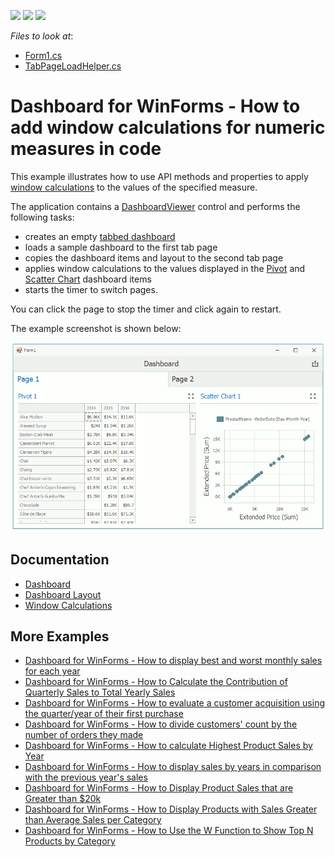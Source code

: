 <!-- default badges list -->
![](https://img.shields.io/endpoint?url=https://codecentral.devexpress.com/api/v1/VersionRange/164839106/18.2.3%2B)
[![](https://img.shields.io/badge/Open_in_DevExpress_Support_Center-FF7200?style=flat-square&logo=DevExpress&logoColor=white)](https://supportcenter.devexpress.com/ticket/details/T830481)
[![](https://img.shields.io/badge/📖_How_to_use_DevExpress_Examples-e9f6fc?style=flat-square)](https://docs.devexpress.com/GeneralInformation/403183)
<!-- default badges end -->
<!-- default file list -->
*Files to look at*:

* [Form1.cs](./CS/WindowCalculationExample/Form1.cs)
* [TabPageLoadHelper.cs](./CS/WindowCalculationExample/TabPageLoadHelper.cs)
<!-- default file list end -->

# Dashboard for WinForms - How to add window calculations for numeric measures in code

This example illustrates how to use API methods and properties to apply [window calculations](https://docs.devexpress.com/Dashboard/116917) to the values of the specified measure.

The application contains a [DashboardViewer](https://docs.devexpress.com/Dashboard/117122) control and performs the following tasks:

- creates an empty [tabbed dashboard](https://docs.devexpress.com/Dashboard/116693)
- loads a sample dashboard to the first tab page
- copies the dashboard items and layout to the second tab page
- applies window calculations to the values displayed in the [Pivot](https://docs.devexpress.com/Dashboard/15266) and [Scatter Chart](https://docs.devexpress.com/Dashboard/114805) dashboard items
- starts the timer to switch pages.

You can click the page to stop the timer and click again to restart.

The example screenshot is shown below:

![](https://github.com/DevExpress-Examples/winforms-dashboard-window-calculation-example/blob/18.2.3%2B/images/WindowCalculations.gif)

## Documentation

- [Dashboard](https://docs.devexpress.com/Dashboard/116503/basic-concepts-and-terminology/dashboard)
- [Dashboard Layout](https://docs.devexpress.com/Dashboard/116693/common-features/dashboard-layout)
- [Window Calculations](https://docs.devexpress.com/Dashboard/116917/common-features/advanced-analytics/window-calculations)

## More Examples

- [Dashboard for WinForms - How to display best and worst monthly sales for each year](https://github.com/DevExpress-Examples/how-to-display-best-and-worst-monthly-sales-for-each-year-t369371)
- [Dashboard for WinForms - How to Calculate the Contribution of Quarterly Sales to Total Yearly Sales](https://github.com/DevExpress-Examples/how-to-calculate-the-contribution-of-quarterly-sales-to-total-yearly-sales)
- [Dashboard for WinForms - How to evaluate a customer acquisition using the quarter/year of their first purchase](https://github.com/DevExpress-Examples/how-to-divide-customers-count-by-the-number-of-orders-they-made-t372356)
- [Dashboard for WinForms - How to divide customers' count by the number of orders they made](https://github.com/DevExpress-Examples/how-to-divide-customers-count-by-the-number-of-orders-they-made-t372356)
- [Dashboard for WinForms - How to calculate Highest Product Sales by Year](https://github.com/DevExpress-Examples/how-to-show-products-with-the-best-sales-in-a-year-along-with-sales-values-t372408)
- [Dashboard for WinForms - How to display sales by years in comparison with the previous year's sales](https://github.com/DevExpress-Examples/win-dashboard-display-previous-year-sales)
- [Dashboard for WinForms - How to Display Product Sales that are Greater than $20k](https://github.com/DevExpress-Examples/How-to-Display-Product-Sales-that-are-Greater-than-20k)
- [Dashboard for WinForms - How to Display Products with Sales Greater than Average Sales per Category](https://github.com/DevExpress-Examples/How-to-Display-Product-with-Sales-Greater-than-Average-Sales-per-Category)
- [Dashboard for WinForms - How to Use the W Function to Show Top N Products by Category](https://github.com/DevExpress-Examples/winforms-dashboard-w-function-example)
